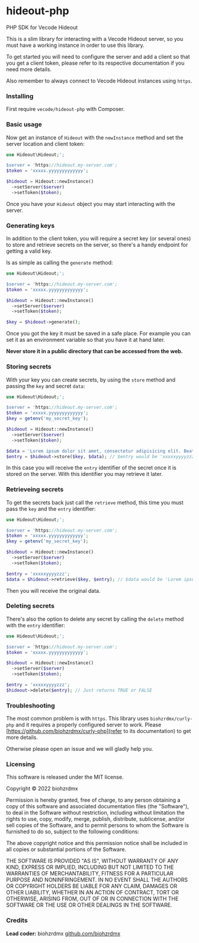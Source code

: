 hideout-php
===========

PHP SDK for Vecode Hideout

This is a slim library for interacting with a Vecode Hideout server, so you must have a working instance in order to use this library.

To get started you will need to configure the server and add a client so that you get a client token, please refer to its respective documentation if you need more details.

Also remember to always connect to Vecode Hideout instances using `https`.

### Installing

First require `vecode/hideout-php` with Composer.

### Basic usage

Now get an instance of `Hideout` with the `newInstance` method and set the server location and client token:

```php
use Hideout\Hideout;';

$server = 'https://hideout.my-server.com';
$token = 'xxxxx.yyyyyyyyyyyyy';

$hideout = Hideout::newInstance()
  ->setServer($server)
  ->setToken($token);
```

Once you have your `Hideout` object you may start interacting with the server.

### Generating keys

In addition to the client token, you will require a secret key (or several ones) to store and retrieve secrets on the server, so there's a handy endpoint for getting a valid key.

Is as simple as calling the `generate` method:

```php
use Hideout\Hideout;';

$server = 'https://hideout.my-server.com';
$token = 'xxxxx.yyyyyyyyyyyyy';

$hideout = Hideout::newInstance()
  ->setServer($server)
  ->setToken($token);

$key = $hideout->generate();
```

Once you got the key it must be saved in a safe place. For example you can set it as an environment variable so that you have it at hand later.

**Never store it in a public directory that can be accessed from the web.**

### Storing secrets

With your key you can create secrets, by using the `store` method and passing the `key` and secret `data`:

```php
use Hideout\Hideout;';

$server = 'https://hideout.my-server.com';
$token = 'xxxxx.yyyyyyyyyyyyy';
$key = getenv('my_secret_key');

$hideout = Hideout::newInstance()
  ->setServer($server)
  ->setToken($token);

$data = 'Lorem ipsum dolor sit amet, consectetur adipisicing elit. Beatae atque officiis natus voluptatum debitis sunt.';
$entry = $hideout->store($key, $data); // $entry would be 'xxxxxyyyyzzz' for example
```

In this case you will receive the `entry` identifier of the secret once it is stored on the server. With this identifier you may retrieve it later.

### Retrieveing secrets

To get the secrets back just call the `retrieve` method, this time you must pass the `key` and the `entry` identifier:

```php
use Hideout\Hideout;';

$server = 'https://hideout.my-server.com';
$token = 'xxxxx.yyyyyyyyyyyyy';
$key = getenv('my_secret_key');

$hideout = Hideout::newInstance()
  ->setServer($server)
  ->setToken($token);

$entry = 'xxxxxyyyyzzz';
$data = $hideout->retrieve($key, $entry); // $data would be 'Lorem ipsum dolor sit amet, consectetur adipisicing elit. Beatae atque officiis natus voluptatum debitis sunt.'
```

Then you will receive the original data.

### Deleting secrets

There's also the option to delete any secret by calling the `delete` method with the `entry` identifier:

```php
use Hideout\Hideout;';

$server = 'https://hideout.my-server.com';
$token = 'xxxxx.yyyyyyyyyyyyy';

$hideout = Hideout::newInstance()
  ->setServer($server)
  ->setToken($token);

$entry = 'xxxxxyyyyzzz';
$hideout->delete($entry); // Just returns TRUE or FALSE
```

### Troubleshooting

The most common problem is with `https`. This library uses `biohzrdmx/curly-php` and it requires a properly configured server to work. Please [https://github.com/biohzrdmx/curly-php](refer to its documentation) to get more details.

Otherwise please open an issue and we will gladly help you.

### Licensing

This software is released under the MIT license.

Copyright © 2022 biohzrdmx

Permission is hereby granted, free of charge, to any person obtaining a copy of this software and associated documentation files (the "Software"), to deal in the Software without restriction, including without limitation the rights to use, copy, modify, merge, publish, distribute, sublicense, and/or sell copies of the Software, and to permit persons to whom the Software is furnished to do so, subject to the following conditions:

The above copyright notice and this permission notice shall be included in all copies or substantial portions of the Software.

THE SOFTWARE IS PROVIDED "AS IS", WITHOUT WARRANTY OF ANY KIND, EXPRESS OR IMPLIED, INCLUDING BUT NOT LIMITED TO THE WARRANTIES OF MERCHANTABILITY, FITNESS FOR A PARTICULAR PURPOSE AND NONINFRINGEMENT. IN NO EVENT SHALL THE AUTHORS OR COPYRIGHT HOLDERS BE LIABLE FOR ANY CLAIM, DAMAGES OR OTHER LIABILITY, WHETHER IN AN ACTION OF CONTRACT, TORT OR OTHERWISE, ARISING FROM, OUT OF OR IN CONNECTION WITH THE SOFTWARE OR THE USE OR OTHER DEALINGS IN THE SOFTWARE.

### Credits

**Lead coder:** biohzrdmx [github.com/biohzrdmx](http://github.com/biohzrdmx)